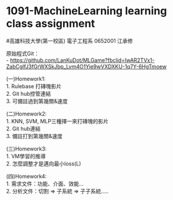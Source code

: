 # 1091-MachineLearning learning class assignment
#高雄科技大學(第一校區) 電子工程系 0652001 江承修

原始程式Git：  
    - https://github.com/LanKuDot/MLGame?fbclid=IwAR2TVx1-ZabCglfJ3fGrWXSkJbp_Lvm4O1Yie9wVXDXKU-1q7Y-6HgTmoew


(一)Homework1:  
    1. Rulebase 打磚塊影片  
    2. Git hub控管連結  
    3. 可備註過到第幾關&速度  
  
(二)Homework2:  
    1. KNN, SVM, MLP三種擇一來打磚塊的影片  
    2. Git hub連結  
    3. 備註打到第幾關&速度  

(三)Homework3:  
    1. VM學習的推導  
    2. 怎麼調整才是邁向最小loss(L)  

(四)Homework4:   
    1. 需求文件：功能、介面、效能...  
    2. 分析文件：切割 => 子系統 => 子子系統.....  
